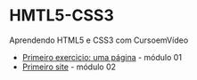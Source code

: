 # HMTL5-CSS3
 Aprendendo HTML5 e CSS3 com CursoemVídeo

 <ul>
 <li><a href="#" target="_blank">Primeiro exercicio: uma página</a> - módulo 01</li>
  <li><a href="https://michelle-freitas.github.io/HMTL5-CSS3/Exercicios/Ballet%20Page/index.html" target="_blank">Primeiro site</a> - módulo 02</li>
 </ul>
